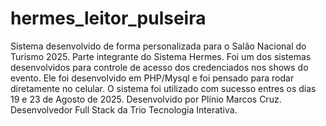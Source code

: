 # hermes_leitor_pulseira
Sistema desenvolvido de forma personalizada para o Salão Nacional do Turismo 2025. Parte integrante do Sistema Hermes. Foi um dos sistemas desenvolvidos para controle de acesso dos credenciados nos shows do evento. Ele foi desenvolvido em PHP/Mysql e foi pensado para rodar diretamente no celular. O sistema foi utilizado com sucesso entres os dias 19 e 23 de Agosto de 2025. Desenvolvido por Plínio Marcos Cruz. Desenvolvedor Full Stack da Trio Tecnologia Interativa.
